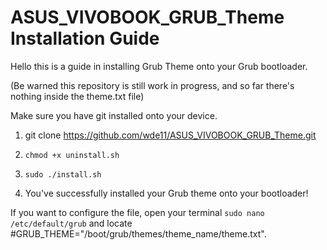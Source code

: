 # ASUS_VIVOBOOK_GRUB_Theme Installation Guide

Hello this is a guide in installing Grub Theme onto your Grub bootloader.

(Be warned this repository is still work in progress, and so far there's nothing inside the theme.txt file)

Make sure you have git installed onto your device.

1. git clone https://github.com/wde11/ASUS_VIVOBOOK_GRUB_Theme.git

2. ``` chmod +x uninstall.sh ```
3. ``` sudo ./install.sh ```
4. You've successfully installed your Grub theme onto your bootloader!

If you want to configure the file, open your terminal ``` sudo nano /etc/default/grub ``` and locate #GRUB_THEME="/boot/grub/themes/theme_name/theme.txt".
